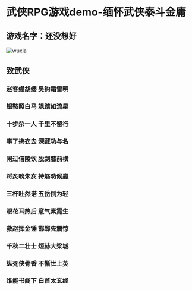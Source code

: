 # 武侠RPG游戏demo-缅怀武侠泰斗金庸
## 游戏名字：还没想好
![wuxia](https://github-1251763511.cos.ap-hongkong.myqcloud.com/wuxia.jpg)
##  致武侠
### 赵客缦胡缨 吴钩霜雪明
### 银鞍照白马 飒踏如流星
### 十步杀一人 千里不留行
### 事了拂衣去 深藏功与名
### 闲过信陵饮 脱剑膝前横
### 将炙啖朱亥 持觞劝候嬴
### 三杯吐然诺 五岳倒为轻
### 眼花耳热后 意气素霓生
### 救赵挥金锤 邯郸先震惊
### 千秋二壮士 烜赫大梁城
### 纵死侠骨香 不惭世上英
### 谁能书阁下 白首太玄经


